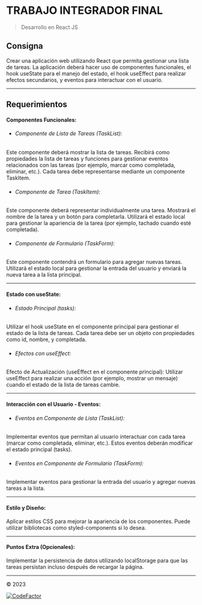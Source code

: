 # **TRABAJO INTEGRADOR FINAL**
> Desarrollo en React JS

##  **Consigna**
Crear una aplicación web utilizando React que permita gestionar una lista de tareas. La
aplicación deberá hacer uso de componentes funcionales, el hook useState para el manejo del
estado, el hook useEffect para realizar efectos secundarios, y eventos para interactuar con el usuario.

------------
## **Requerimientos**
#### Componentes Funcionales:
- ###### Componente de Lista de Tareas (TaskList):
Este componente deberá mostrar la lista de tareas.
Recibirá como propiedades la lista de tareas y funciones para gestionar eventos
relacionados con las tareas (por ejemplo, marcar como completada, eliminar, etc.).
Cada tarea debe representarse mediante un componente TaskItem.
- ###### Componente de Tarea (TaskItem):
Este componente deberá representar individualmente una tarea.
Mostrará el nombre de la tarea y un botón para completarla.
Utilizará el estado local para gestionar la apariencia de la tarea (por ejemplo, tachado
cuando esté completada).
- ######  Componente de Formulario (TaskForm):
Este componente contendrá un formulario para agregar nuevas tareas.
Utilizará el estado local para gestionar la entrada del usuario y enviará la nueva tarea a
la lista principal.

------------
#### Estado con useState:
- ###### Estado Principal (tasks):
Utilizar el hook useState en el componente principal para gestionar el estado de la lista
de tareas.
Cada tarea debe ser un objeto con propiedades como id, nombre, y completada.

- ###### Efectos con useEffect:
Efecto de Actualización (useEffect en el componente principal):
Utilizar useEffect para realizar una acción (por ejemplo, mostrar un mensaje) cuando el
estado de la lista de tareas cambie.

------------
#### Interacción con el Usuario - Eventos:
- ###### Eventos en Componente de Lista (TaskList):
Implementar eventos que permitan al usuario interactuar con cada tarea (marcar
como completada, eliminar, etc.).
Estos eventos deberán modificar el estado principal (tasks).
- ###### Eventos en Componente de Formulario (TaskForm):
Implementar eventos para gestionar la entrada del usuario y agregar nuevas tareas a
la lista.

------------
#### Estilo y Diseño:
Aplicar estilos CSS para mejorar la apariencia de los componentes. Puede utilizar
bibliotecas como styled-components si lo desea.

------------
#### Puntos Extra (Opcionales):
Implementar la persistencia de datos utilizando localStorage para que las tareas
persistan incluso después de recargar la página.


------------

&copy; 2023

[![CodeFactor](https://www.codefactor.io/repository/github/matucavs/tpfinal/badge/master)](https://www.codefactor.io/repository/github/matucavs/tpfinal/overview/master)

